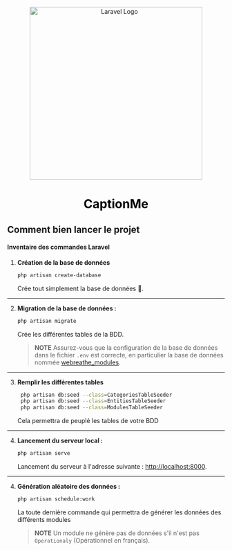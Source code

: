 <p align="center"><a href="https://github.com/darkTravus/WeBreathe-WebTest.git" target="_blank"><img src="https://cdn.pixabay.com/photo/2023/04/04/15/11/logo-7899578_1280.png" width="400" alt="Laravel Logo"></a></p>

<h1 align="center" style="color: black;">CaptionMe</h1>





## Comment bien lancer le projet

#### Inventaire des commandes Laravel

1. **Création de la base de données**
   ```bash
   php artisan create-database
   ```
   Crée tout simplement la base de données 🙂.
---
2. **Migration de la base de données :**
   ```bash
   php artisan migrate
   ```
   Crée les différentes tables de la BDD.
   > **NOTE**
   > Assurez-vous que la configuration de la base de données dans le fichier `.env` est correcte, en particulier la base de données nommée [webreathe_modules](./.env).
---
3. **Remplir les différentes tables**
   ```bash
    php artisan db:seed --class=CategoriesTableSeeder
    php artisan db:seed --class=EntitiesTableSeeder
    php artisan db:seed --class=ModulesTableSeeder
   ```
   Cela permettra de peuplé les tables de votre BDD
---
4. **Lancement du serveur local :**
   ```bash
   php artisan serve
   ```
   Lancement du serveur à l'adresse suivante : [http://localhost:8000](http://localhost:8000).
---
4. **Génération aléatoire des données :**
   ```bash
   php artisan schedule:work
   ```
   La toute dernière commande qui permettra de générer les données des différents modules
   > **NOTE**
   > Un module ne génère pas de données s'il n'est pas ```Operationaly``` (Opérationnel en français).